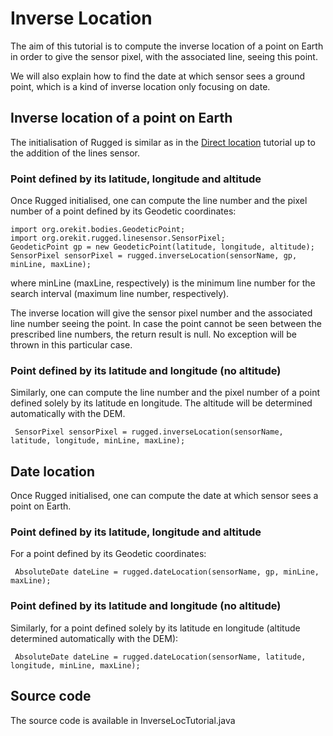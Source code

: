 <!--- Copyright 2013-2015 CS Systèmes d'Information
  Licensed under the Apache License, Version 2.0 (the "License");
  you may not use this file except in compliance with the License.
  You may obtain a copy of the License at
  
    http://www.apache.org/licenses/LICENSE-2.0
  
  Unless required by applicable law or agreed to in writing, software
  distributed under the License is distributed on an "AS IS" BASIS,
  WITHOUT WARRANTIES OR CONDITIONS OF ANY KIND, either express or implied.
  See the License for the specific language governing permissions and
  limitations under the License.
-->

# Inverse Location

The aim of this tutorial is to compute the inverse location of a point on Earth in order to give the sensor pixel, with the associated line, seeing this point.

We will also explain how to find the date at which sensor sees a ground point, which is a kind of inverse location only focusing on date.

## Inverse location of a point on Earth
The initialisation of Rugged is similar as in the [Direct location](direct-location.html) tutorial up to the addition of the lines sensor.

### Point defined by its latitude, longitude and altitude
Once Rugged initialised, one can compute the line number and the pixel number of a point defined by its Geodetic coordinates:

    import org.orekit.bodies.GeodeticPoint;
    import org.orekit.rugged.linesensor.SensorPixel;
    GeodeticPoint gp = new GeodeticPoint(latitude, longitude, altitude);
    SensorPixel sensorPixel = rugged.inverseLocation(sensorName, gp, minLine, maxLine);
where minLine (maxLine, respectively) is the minimum line number for the search interval (maximum line number, respectively). 

The inverse location will give the sensor pixel number and the associated line number seeing the point. In case the point cannot be seen between the prescribed line numbers, the return result is null. No exception will be thrown in this particular case.
   
### Point defined by its latitude and longitude (no altitude)
Similarly, one can compute the line number and the pixel number of a point defined solely by its latitude en longitude. The altitude will be determined automatically with the DEM.

     SensorPixel sensorPixel = rugged.inverseLocation(sensorName, latitude, longitude, minLine, maxLine);

## Date location 
Once Rugged initialised, one can compute the date at which sensor sees a point on Earth.

### Point defined by its latitude, longitude and altitude
For a point defined by its Geodetic coordinates:

     AbsoluteDate dateLine = rugged.dateLocation(sensorName, gp, minLine, maxLine);

### Point defined by its latitude and longitude (no altitude)
Similarly, for a point defined solely by its latitude en longitude (altitude determined automatically with the DEM): 

     AbsoluteDate dateLine = rugged.dateLocation(sensorName, latitude, longitude, minLine, maxLine);

## Source code
The source code is available in InverseLocTutorial.java 
